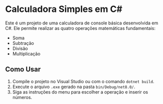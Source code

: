 # Calculadora Simples em C#

Este é um projeto de uma calculadora de console básica desenvolvida em C#.
Ele permite realizar as quatro operações matemáticas fundamentais:
- Soma
- Subtração
- Divisão
- Multiplicação

## Como Usar

1.  Compile o projeto no Visual Studio ou com o comando `dotnet build`.
2.  Execute o arquivo `.exe` gerado na pasta `bin/Debug/net8.0/`.
3.  Siga as instruções do menu para escolher a operação e inserir os números.